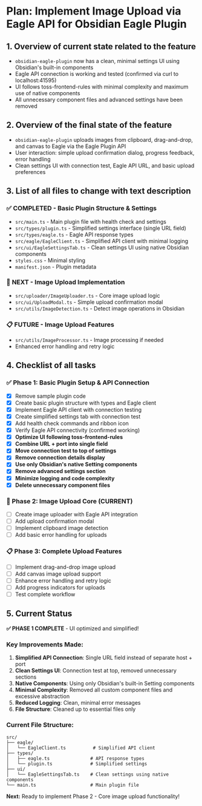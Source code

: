 # Plan: Implement Image Upload via Eagle API for Obsidian Eagle Plugin

## 1. Overview of current state related to the feature

- `obsidian-eagle-plugin` now has a clean, minimal settings UI using Obsidian's built-in components
- Eagle API connection is working and tested (confirmed via curl to localhost:41595)
- UI follows toss-frontend-rules with minimal complexity and maximum use of native components
- All unnecessary component files and advanced settings have been removed

## 2. Overview of the final state of the feature

- `obsidian-eagle-plugin` uploads images from clipboard, drag-and-drop, and canvas to Eagle via the Eagle Plugin API
- User interaction: simple upload confirmation dialog, progress feedback, error handling
- Clean settings UI with connection test, Eagle API URL, and basic upload preferences

## 3. List of all files to change with text description

### ✅ **COMPLETED - Basic Plugin Structure & Settings**

- `src/main.ts` - Main plugin file with health check and settings
- `src/types/plugin.ts` - Simplified settings interface (single URL field)
- `src/types/eagle.ts` - Eagle API response types
- `src/eagle/EagleClient.ts` - Simplified API client with minimal logging
- `src/ui/EagleSettingsTab.ts` - Clean settings UI using native Obsidian components
- `styles.css` - Minimal styling
- `manifest.json` - Plugin metadata

### 🔄 **NEXT - Image Upload Implementation**

- `src/uploader/ImageUploader.ts` - Core image upload logic
- `src/ui/UploadModal.ts` - Simple upload confirmation modal
- `src/utils/ImageDetection.ts` - Detect image operations in Obsidian

### 📋 **FUTURE - Image Upload Features**

- `src/utils/ImageProcessor.ts` - Image processing if needed
- Enhanced error handling and retry logic

## 4. Checklist of all tasks

### ✅ Phase 1: Basic Plugin Setup & API Connection

- [x] Remove sample plugin code
- [x] Create basic plugin structure with types and Eagle client
- [x] Implement Eagle API client with connection testing
- [x] Create simplified settings tab with connection test
- [x] Add health check commands and ribbon icon
- [x] Verify Eagle API connectivity (confirmed working)
- [x] **Optimize UI following toss-frontend-rules**
- [x] **Combine URL + port into single field**
- [x] **Move connection test to top of settings**
- [x] **Remove connection details display**
- [x] **Use only Obsidian's native Setting components**
- [x] **Remove advanced settings section**
- [x] **Minimize logging and code complexity**
- [x] **Delete unnecessary component files**

### 🔄 Phase 2: Image Upload Core (CURRENT)

- [ ] Create image uploader with Eagle API integration
- [ ] Add upload confirmation modal
- [ ] Implement clipboard image detection
- [ ] Add basic error handling for uploads

### 📋 Phase 3: Complete Upload Features

- [ ] Implement drag-and-drop image upload
- [ ] Add canvas image upload support
- [ ] Enhance error handling and retry logic
- [ ] Add progress indicators for uploads
- [ ] Test complete workflow

## 5. Current Status

**✅ PHASE 1 COMPLETE** - UI optimized and simplified!

### Key Improvements Made:

1. **Simplified API Connection**: Single URL field instead of separate host + port
2. **Clean Settings UI**: Connection test at top, removed unnecessary sections
3. **Native Components**: Using only Obsidian's built-in Setting components
4. **Minimal Complexity**: Removed all custom component files and excessive abstraction
5. **Reduced Logging**: Clean, minimal error messages
6. **File Structure**: Cleaned up to essential files only

### Current File Structure:

```
src/
├── eagle/
│   └── EagleClient.ts          # Simplified API client
├── types/
│   ├── eagle.ts               # API response types
│   └── plugin.ts              # Simplified settings
├── ui/
│   └── EagleSettingsTab.ts    # Clean settings using native components
└── main.ts                    # Main plugin file
```

**Next:** Ready to implement Phase 2 - Core image upload functionality!
